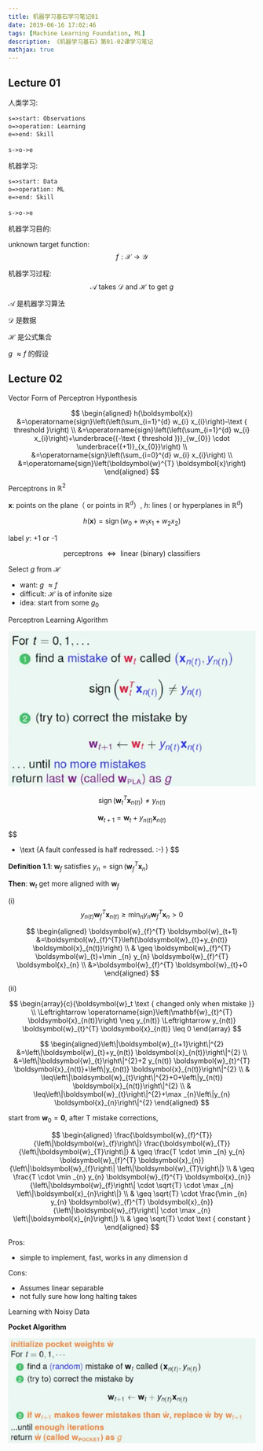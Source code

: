 ```yaml
---
title: 机器学习基石学习笔记01
date: 2019-06-16 17:02:46
tags: [Machine Learning Foundation, ML]
description: 《机器学习基石》第01-02课学习笔记
mathjax: true
---
```


## Lecture 01

人类学习:

```flow
s=>start: Observations
o=>operation: Learning
e=>end: Skill

s->o->e
```

机器学习:

```flow
s=>start: Data
o=>operation: ML
e=>end: Skill

s->o->e
```



机器学习目的:

unknown target function:
$$
f : \mathcal{X} \rightarrow \mathcal{Y}
$$

机器学习过程:
$$
\mathcal{A} \text { takes } \mathcal{D} \text { and } \mathcal{H} \text { to get } g
$$

$\mathcal{A}$ 是机器学习算法

$\mathcal{D}$ 是数据

$\mathcal{H}$ 是公式集合

 $g$   $\approx f$ 的假设



## Lecture 02

Vector Form of Perceptron Hyponthesis

$$
\begin{aligned} h(\boldsymbol{x}) &=\operatorname{sign}\left(\left(\sum_{i=1}^{d} w_{i} x_{i}\right)-\text { threshold }\right) \\ &=\operatorname{sign}\left(\left(\sum_{i=1}^{d} w_{i} x_{i}\right)+\underbrace{(-\text { threshold })}_{w_{0}} \cdot \underbrace{(+1)}_{x_{0}}\right) \\ &=\operatorname{sign}\left(\sum_{i=0}^{d} w_{i} x_{i}\right) \\ &=\operatorname{sign}\left(\boldsymbol{w}^{T} \boldsymbol{x}\right) \end{aligned}
$$

Perceptrons in $\mathbb{R}^{2}$

$\boldsymbol{x}$: points on the plane（ or points in $\mathbb{R}^{d}$）, ${h}$: lines ( or hyperplanes in $\mathbb{R}^{d}$)

$$
h(\boldsymbol{x})=\operatorname{sign}\left(w_{0}+w_{1} x_{1}+w_{2} x_{2}\right)
$$

label $y$: +1 or -1

$$
\text { perceptrons } \Leftrightarrow \text { linear (binary) classifiers } 
$$

Select ${g}$ from $\mathcal{H}$  

- want: $g$   $\approx f$ 
- difficult: $\mathcal{H}$ is of infonite size
- idea: start from some $g_{0}$

Perceptron Learning Algorithm

![image-20190628194835811](assets/image-20190628194835811.png)


$$
\operatorname{sign}\left(\mathbf{w}_{t}^{T} \boldsymbol{x}_{n(t)}\right) \neq y_{n(t)}
$$


$$
\boldsymbol{w}_{t+1} = \boldsymbol{w}_{t}+y_{n(t)} \boldsymbol{x}_{n(t)}
$$

$$
- \text {A fault confessed is half redressed. :-) }
$$

**Definition 1.1**: $\boldsymbol{w}_f$  satisfies $y_{n}=\operatorname{sign}\left(\boldsymbol{w}_{f}^{T} \boldsymbol{x}_{n}\right)$

**Then**: $\boldsymbol{w}_t$ get more aligned with $\boldsymbol{w}_f$

(i)
$$
y_{n(t)} \boldsymbol{w}_{f}^{T} \boldsymbol{x}_{n(t)} \geq \min _{n} y_{n} \boldsymbol{w}_{f}^{T} \boldsymbol{x}_{n}>0
$$

$$
\begin{aligned} \boldsymbol{w}_{f}^{T} \boldsymbol{w}_{t+1} &=\boldsymbol{w}_{f}^{T}\left(\boldsymbol{w}_{t}+y_{n(t)} \boldsymbol{x}_{n(t)}\right) \\ & \geq \boldsymbol{w}_{f}^{T} \boldsymbol{w}_{t}+\min _{n} y_{n} \boldsymbol{w}_{f}^{T} \boldsymbol{x}_{n} \\ &>\boldsymbol{w}_{f}^{T} \boldsymbol{w}_{t}+0 \end{aligned}
$$

(ii)

$$
\begin{array}{c}{\boldsymbol{w}_t \text { changed only when mistake }} \\ \Leftrightarrow \operatorname{sign}\left(\mathbf{w}_{t}^{T} \boldsymbol{x}_{n(t)}\right) \neq y_{n(t)} \Leftrightarrow y_{n(t)} \boldsymbol{w}_{t}^{T} \boldsymbol{x}_{n(t)} \leq 0 \end{array}
$$

$$
\begin{aligned}\left\|\boldsymbol{w}_{t+1}\right\|^{2} &=\left\|\boldsymbol{w}_{t}+y_{n(t)} \boldsymbol{x}_{n(t)}\right\|^{2} \\ &=\left\|\boldsymbol{w}_{t}\right\|^{2}+2 y_{n(t)} \boldsymbol{w}_{t}^{T} \boldsymbol{x}_{n(t)}+\left\|y_{n(t)} \boldsymbol{x}_{n(t)}\right\|^{2} \\ & \leq\left\|\boldsymbol{w}_{t}\right\|^{2}+0+\left\|y_{n(t)} \boldsymbol{x}_{n(t)}\right\|^{2} \\ & \leq\left\|\boldsymbol{w}_{t}\right\|^{2}+\max _{n}\left\|y_{n} \boldsymbol{x}_{n}\right\|^{2} \end{aligned}
$$

start from $\boldsymbol{w}_0 = \boldsymbol{0}$, after T mistake corrections,

$$
\begin{aligned} \frac{\boldsymbol{w}_{f}^{T}}{\left\|\boldsymbol{w}_{f}\right\|} \frac{\boldsymbol{w}_{T}}{\left\|\boldsymbol{w}_{T}\right\|} & \geq \frac{T \cdot \min _{n} y_{n} \boldsymbol{w}_{f}^{T} \boldsymbol{x}_{n}}{\left\|\boldsymbol{w}_{f}\right\| \left\|\boldsymbol{w}_{T}\right\|} \\ & \geq  \frac{T \cdot \min _{n} y_{n} \boldsymbol{w}_{f}^{T} \boldsymbol{x}_{n}}{\left\|\boldsymbol{w}_{f}\right\| \cdot \sqrt{T} \cdot \max _{n} \left\|\boldsymbol{x}_{n}\right\|}  \\ & \geq     \sqrt{T} \cdot  \frac{\min _{n} y_{n} \boldsymbol{w}_{f}^{T} \boldsymbol{x}_{n}}{\left\|\boldsymbol{w}_{f}\right\| \cdot \max _{n} \left\|\boldsymbol{x}_{n}\right\|} \\ & \geq \sqrt{T} \cdot \text { constant } \end{aligned}
$$

Pros:

* simple to implement, fast, works in any dimension d

Cons:

* Assumes linear separable
* not fully sure how long halting takes

Learning with Noisy Data 

**Pocket Algorithm**

![image-20190628194716741](assets/image-20190628194716741.png)